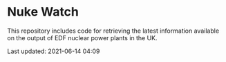 # Nuke Watch

This repository includes code for retrieving the latest information available on the output of EDF nuclear power plants in the UK.

Last updated: 2021-06-14 04:09